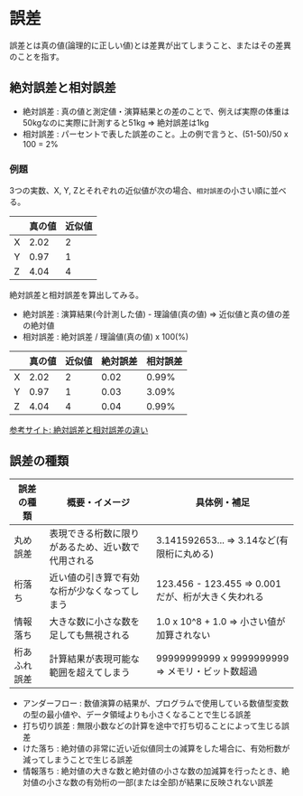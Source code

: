 # 誤差

誤差とは真の値(論理的に正しい値)とは差異が出てしまうこと、またはその差異のことを指す。

## 絶対誤差と相対誤差

- 絶対誤差 : 真の値と測定値・演算結果との差のことで、例えば実際の体重は50kgなのに実際に計測すると51kg => 絶対誤差は1kg
- 相対誤差 : パーセントで表した誤差のこと。上の例で言うと、(51-50)/50 x 100 = 2%

### 例題

3つの実数、X, Y, Zとそれぞれの近似値が次の場合、`相対誤差`の小さい順に並べる。

|   | 真の値 | 近似値 |
|---|--------|--------|
| X | 2.02   | 2      |
| Y | 0.97   | 1      |
| Z | 4.04   | 4      |

絶対誤差と相対誤差を算出してみる。

- 絶対誤差 : 演算結果(今計測した値) - 理論値(真の値) => 近似値と真の値の差の絶対値
- 相対誤差 : 絶対誤差 / 理論値(真の値) x 100(%)

|   | 真の値 | 近似値 | 絶対誤差 | 相対誤差 |
|---|--------|--------|----------|----------|
| X | 2.02   | 2      | 0.02     | 0.99%    |
| Y | 0.97   | 1      | 0.03     | 3.09%    |
| Z | 4.04   | 4      | 0.04     | 0.99%    |

[参考サイト: 絶対誤差と相対誤差の違い](https://shikaku.pepenoheya.blog/basic_information_error_4kinds/)

## 誤差の種類

| 誤差の種類   | 概要・イメージ                                      | 具体例・補足                                           |
|--------------|-----------------------------------------------------|--------------------------------------------------------|
| 丸め誤差     | 表現できる桁数に限りがあるため、近い数で代用される  | 3.141592653... => 3.14など(有限桁に丸める)             | 
| 桁落ち       | 近い値の引き算で有効な桁が少なくなってしまう        | 123.456 - 123.455 => 0.001 だが、桁が大きく失われる    |
| 情報落ち     | 大きな数に小さな数を足しても無視される              | 1.0 x 10^8 + 1.0  => 小さい値が加算されない            |   
| 桁あふれ誤差 | 計算結果が表現可能な範囲を超えてしまう              | 99999999999 x 9999999999 => メモリ・ビット数超過       |

- アンダーフロー : 数値演算の結果が、プログラムで使用している数値型変数の型の最小値や、データ領域よりも小さくなることで生じる誤差
- 打ち切り誤差 : 無限小数などの計算を途中で打ち切ることによって生じる誤差
- けた落ち : 絶対値の非常に近い近似値同士の減算をした場合に、有効桁数が減ってしまうことで生じる誤差
- 情報落ち : 絶対値の大きな数と絶対値の小さな数の加減算を行ったとき、絶対値の小さな数の有効桁の一部(または全部)が結果に反映されない誤差

